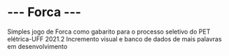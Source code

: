 # --- Forca ---
Simples jogo de Forca como gabarito para o processo seletivo do PET elétrica-UFF 2021.2
Incremento visual e banco de dados de mais palavras em desenvolvimento
